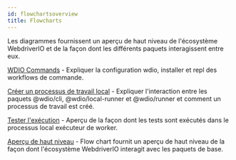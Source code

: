 ```yaml
---
id: flowchartsoverview
title: Flowcharts
---
```


Les diagrammes fournissent un aperçu de haut niveau de l'écosystème WebdriverIO et de la façon dont les différents paquets interagissent entre eux.

[WDIO Commands](flowcharts/WDIOCommands.md) - Expliquer la configuration wdio, installer et repl des workflows de commande.

[Créer un processus de travail local](flowcharts/CreateLocalWorkerProcess.md) - Expliquer l'interaction entre les paquets @wdio/cli, @wdio/local-runner et @wdio/runner et comment un processus de travail est créé.

[Tester l'exécution](flowcharts/TestExecution.md) - Aperçu de la façon dont les tests sont exécutés dans le processus local exécuteur de worker.

[Aperçu de haut niveau](flowcharts/HighLevelOverview.md) - Flow chart fournit un aperçu de haut niveau de la façon dont l'écosystème WebdriverIO interagit avec les paquets de base.
